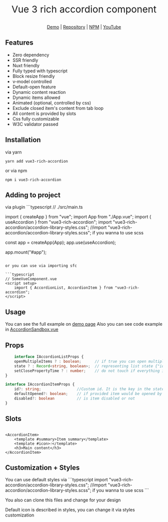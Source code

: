 <div align="center" style="font-size: 120px"><image :src="https://sticker0ne.github.io/vue3-rich-accordion/img.png"/></div>
<p align="center" style="font-size: 30px">Vue 3 rich accordion component</span>
<p align="center">
  <a href="https://sticker0ne.github.io/vue3-rich-accordion/">Demo</a> |
  <a href="https://github.com/sticker0ne/vue3-rich-accordion">Repository</a> |
  <a href="https://www.npmjs.com/package/vue3-rich-accordion">NPM</a> |
  <a href="https://www.youtube.com/watch?v=ubtEdHwq8QU">YouTube</a>
</p>

<h2>Features</h2>
<ul>
    <li>Zero dependency</li>
    <li>SSR friendly</li>
    <li>Nuxt friendly</li>
    <li>Fully typed with typescript</li>
    <li>Block resize friendly</li>
    <li>v-model controlled</li>
    <li>Default-open feature</li>
    <li>Dynamic content reaction</li>
    <li>Dynamic items allowed</li>
    <li>Animated (optional, controlled by css)</li>
    <li>Exclude closed item's content from tab loop</li>
    <li>All content is provided by slots</li>
    <li>Css fully customizable</li>
    <li>W3C validator passed</li>
</ul>
<h2>Installation</h2>

via yarn
```shell
yarn add vue3-rich-accordion
```
or via npm

```shell
npm i vue3-rich-accordion
```

<h2>Adding to project</h2>
via plugin
```typescript
// ./src/main.ts

import { createApp } from "vue";
import App from "./App.vue";
import { useAccordion } from "vue3-rich-accordion";
import "vue3-rich-accordion/accordion-library-styles.css";
//import "vue3-rich-accordion/accordion-library-styles.scss"; if you wanna to use scss

const app = createApp(App);
app.use(useAccordion);

app.mount("#app");
```

or you can use via importing sfc

```typescript
// SomeVueComponent.vue
<script setup>
    import { AccordionList, AccordionItem } from "vue3-rich-accordion";
</script>
```
<h2>Usage</h2>

You can see the full example on <a href="https://sticker0ne.github.io/vue3-rich-accordion/">demo page</a>
Also you can see code example in <a href="https://github.com/sticker0ne/vue3-rich-accordion/blob/main/src/components/AccordionSandbox.vue/">AccordionSandbox.vue</a>

<h2>Props</h2>

```typescript
    interface IAccordionListProps {
    openMultipleItems ? : boolean;      // if true you can open multiple items same time
    state ? : Record<string, boolean>;  // representing list state {"id1": true, "id2": false} - means 1 item is opened and 2 one is closed
    setClosePropertyTime ? : number;    // do not touch if everything is ok. it is used to order closing and animation 
}

interface IAccordionItemProps {
    id?: string;                //Custom id. It is the key in the state object of AccordionList
    defaultOpened?: boolean;    // if provided item would be opened by default. 
    disabled?: boolean          // is item disabled or not 
}
```

<h2>Slots</h2>

```vue

<AccordionItem>
    <template #summary>Item summary</template>
    <template #icon>☝️</template>
    <h3>Main content</h3>
</AccordionItem>
```

<h2>Customization + Styles</h2>
You can use default styles via
```typescript
import "vue3-rich-accordion/accordion-library-styles.css";
//import "vue3-rich-accordion/accordion-library-styles.scss"; if you wanna to use scss
```

You also can clone this files and change for your design

Default icon is described in styles, you can change it via styles customization
